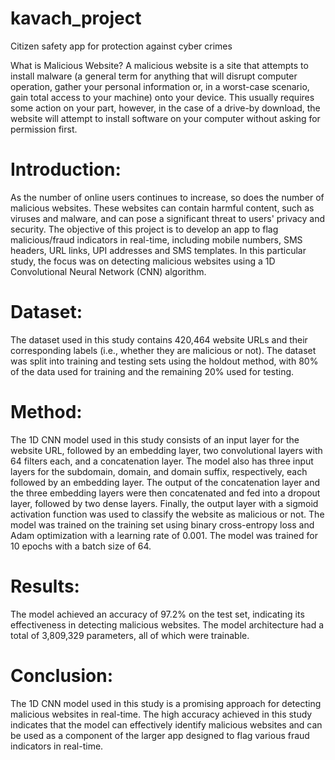 # kavach_project
Citizen safety app for protection against cyber crimes



What is Malicious Website? A malicious website is a site that attempts to install malware (a general term for anything that will disrupt computer operation, gather your personal information or, in a worst-case scenario, gain total access to your machine) onto your device. This usually requires some action on your part, however, in the case of a drive-by download, the website will attempt to install software on your computer without asking for permission first.


# Introduction:
As the number of online users continues to increase, so does the number of malicious websites. These websites can contain harmful content, such as viruses and malware, and can pose a significant threat to users' privacy and security. 
The objective of this project is to develop an app to flag malicious/fraud indicators in real-time, including mobile numbers, SMS headers, URL links, UPI addresses and SMS templates. In this particular study, the focus was on detecting malicious websites using a 1D Convolutional Neural Network (CNN) algorithm.

# Dataset:
The dataset used in this study contains 420,464 website URLs and their corresponding labels (i.e., whether they are malicious or not). The dataset was split into training and testing sets using the holdout method, with 80% of the data used for training and the remaining 20% used for testing.

# Method:


The 1D CNN model used in this study consists of an input layer for the website URL, followed by an embedding layer, two convolutional layers with 64 filters each, and a concatenation layer.
 The model also has three input layers for the subdomain, domain, and domain suffix, respectively, each followed by an embedding layer. 
The output of the concatenation layer and the three embedding layers were then concatenated and fed into a dropout layer, followed by two dense layers.
Finally, the output layer with a sigmoid activation function was used to classify the website as malicious or not.
The model was trained on the training set using binary cross-entropy loss and Adam optimization with a learning rate of 0.001. The model was trained for 10 epochs with a batch size of 64.

# Results:
The model achieved an accuracy of 97.2% on the test set, indicating its effectiveness in detecting malicious websites. The model architecture had a total of 3,809,329 parameters, all of which were trainable.

# Conclusion:
The 1D CNN model used in this study is a promising approach for detecting malicious websites in real-time. The high accuracy achieved in this study indicates that the model can effectively identify malicious websites and can be used as a component of the larger app designed to flag various fraud indicators in real-time.


